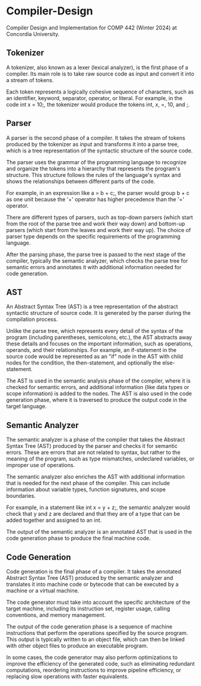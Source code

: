 # Compiler-Design
Compiler Design and Implementation for COMP 442 (Winter 2024) at Concordia University.


## Tokenizer
A tokenizer, also known as a lexer (lexical analyzer), is the first phase of a compiler. Its main role is to take raw source code as input and convert it into a stream of tokens.

Each token represents a logically cohesive sequence of characters, such as an identifier, keyword, separator, operator, or literal. For example, in the code int x = 10;, the tokenizer would produce the tokens int, x, =, 10, and ;.

## Parser

A parser is the second phase of a compiler. It takes the stream of tokens produced by the tokenizer as input and transforms it into a parse tree, which is a tree representation of the syntactic structure of the source code.

The parser uses the grammar of the programming language to recognize and organize the tokens into a hierarchy that represents the program's structure. This structure follows the rules of the language's syntax and shows the relationships between different parts of the code.

For example, in an expression like a = b + c;, the parser would group b + c as one unit because the '+' operator has higher precedence than the '=' operator.

There are different types of parsers, such as top-down parsers (which start from the root of the parse tree and work their way down) and bottom-up parsers (which start from the leaves and work their way up). The choice of parser type depends on the specific requirements of the programming language.

After the parsing phase, the parse tree is passed to the next stage of the compiler, typically the semantic analyzer, which checks the parse tree for semantic errors and annotates it with additional information needed for code generation.

## AST

An Abstract Syntax Tree (AST) is a tree representation of the abstract syntactic structure of source code. It is generated by the parser during the compilation process.

Unlike the parse tree, which represents every detail of the syntax of the program (including parentheses, semicolons, etc.), the AST abstracts away these details and focuses on the important information, such as operations, operands, and their relationships. For example, an if-statement in the source code would be represented as an "if" node in the AST with child nodes for the condition, the then-statement, and optionally the else-statement.

The AST is used in the semantic analysis phase of the compiler, where it is checked for semantic errors, and additional information (like data types or scope information) is added to the nodes. The AST is also used in the code generation phase, where it is traversed to produce the output code in the target language.

## Semantic Analyzer

The semantic analyzer is a phase of the compiler that takes the Abstract Syntax Tree (AST) produced by the parser and checks it for semantic errors. These are errors that are not related to syntax, but rather to the meaning of the program, such as type mismatches, undeclared variables, or improper use of operations.

The semantic analyzer also enriches the AST with additional information that is needed for the next phase of the compiler. This can include information about variable types, function signatures, and scope boundaries.

For example, in a statement like int x = y + z;, the semantic analyzer would check that y and z are declared and that they are of a type that can be added together and assigned to an int.

The output of the semantic analyzer is an annotated AST that is used in the code generation phase to produce the final machine code.

## Code Generation

Code generation is the final phase of a compiler. It takes the annotated Abstract Syntax Tree (AST) produced by the semantic analyzer and translates it into machine code or bytecode that can be executed by a machine or a virtual machine.

The code generator must take into account the specific architecture of the target machine, including its instruction set, register usage, calling conventions, and memory management.

The output of the code generation phase is a sequence of machine instructions that perform the operations specified by the source program. This output is typically written to an object file, which can then be linked with other object files to produce an executable program.

In some cases, the code generator may also perform optimizations to improve the efficiency of the generated code, such as eliminating redundant computations, reordering instructions to improve pipeline efficiency, or replacing slow operations with faster equivalents.